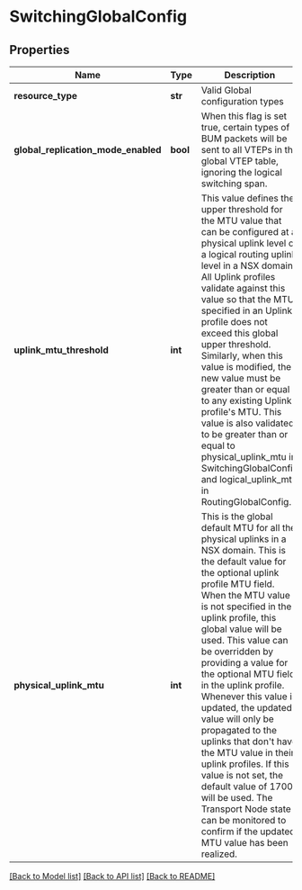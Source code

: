 # SwitchingGlobalConfig

## Properties
Name | Type | Description | Notes
------------ | ------------- | ------------- | -------------
**resource_type** | **str** | Valid Global configuration types | 
**global_replication_mode_enabled** | **bool** | When this flag is set true, certain types of BUM packets will be sent to all VTEPs in the global VTEP table, ignoring the logical switching span. | [optional] [default to False]
**uplink_mtu_threshold** | **int** | This value defines the upper threshold for the MTU value that can be configured at a physical uplink level or a logical routing uplink level in a NSX domain. All Uplink profiles validate against this value so that the MTU specified in an Uplink profile does not exceed this global upper threshold. Similarly, when this value is modified, the new value must be greater than or equal to any existing Uplink profile&#x27;s MTU. This value is also validated to be greater than or equal to physical_uplink_mtu in SwitchingGlobalConfig and logical_uplink_mtu in RoutingGlobalConfig. | [optional] [default to 9000]
**physical_uplink_mtu** | **int** | This is the global default MTU for all the physical uplinks in a NSX domain. This is the default value for the optional uplink profile MTU field. When the MTU value is not specified in the uplink profile, this global value will be used. This value can be overridden by providing a value for the optional MTU field in the uplink profile. Whenever this value is updated, the updated value will only be propagated to the uplinks that don&#x27;t have the MTU value in their uplink profiles. If this value is not set, the default value of 1700 will be used. The Transport Node state can be monitored to confirm if the updated MTU value has been realized. | [optional] [default to 1700]

[[Back to Model list]](../README.md#documentation-for-models) [[Back to API list]](../README.md#documentation-for-api-endpoints) [[Back to README]](../README.md)

